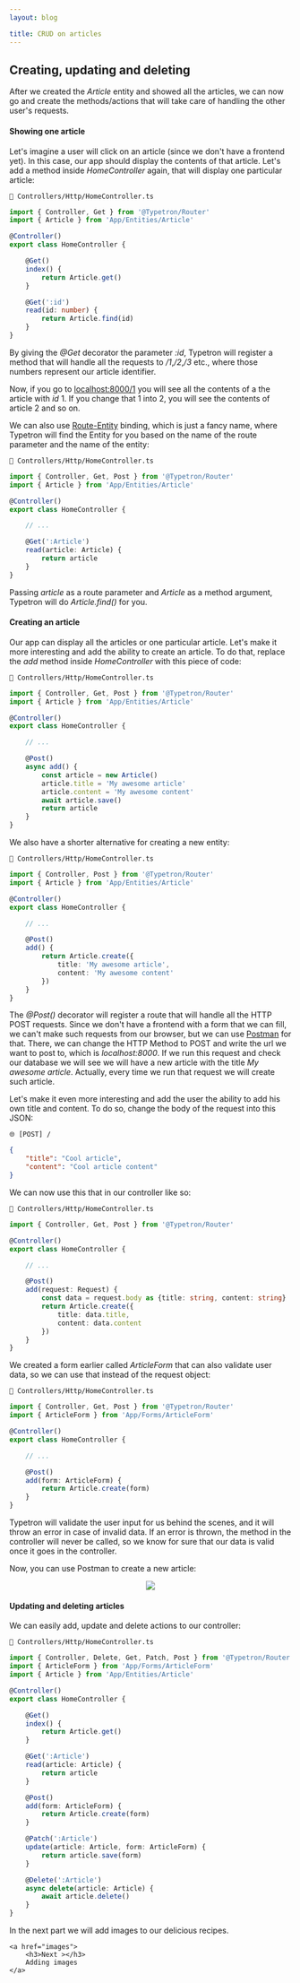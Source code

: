 ```yaml
---
layout: blog

title: CRUD on articles
---
```


## Creating, updating and deleting

After we created the _Article_ entity and showed all the articles, we can now go and create the methods/actions that
will take care of handling the other user's requests.

#### Showing one article

Let's imagine a user will click on an article (since we don't have a frontend yet). In this case, our app should display
the contents of that article. Let's add a method inside _HomeController_ again, that will display one particular
article:

```file-path
📁 Controllers/Http/HomeController.ts
```

```ts
import { Controller, Get } from '@Typetron/Router'
import { Article } from 'App/Entities/Article'

@Controller()
export class HomeController {

    @Get()
    index() {
        return Article.get()
    }

    @Get(':id')
    read(id: number) {
        return Article.find(id)
    }
}
```

By giving the _@Get_ decorator the parameter _:id_, Typetron will register a method that will handle all the requests
to _/1_,_/2_,_/3_ etc., where those numbers represent our article identifier.

Now, if you go to [localhost:8000/1](http://localhost:8000/1) you will see all the contents of a the article with
_id_ 1. If you change that 1 into 2, you will see the contents of article 2 and so on.

We can also use [Route-Entity](/docs/controllers#route-entity-binfing) binding, which is just a fancy name, where
Typetron will find the Entity for you based on the name of the route parameter and the name of the entity:

```file-path
📁 Controllers/Http/HomeController.ts
```

```ts
import { Controller, Get, Post } from '@Typetron/Router'
import { Article } from 'App/Entities/Article'

@Controller()
export class HomeController {

    // ...

    @Get(':Article')
    read(article: Article) {
        return article
    }
}
```

Passing _article_ as a route parameter and _Article_ as a method argument, Typetron will do _Article.find()_ for you.

#### Creating an article

Our app can display all the articles or one particular article. Let's make it more interesting and add the ability to
create an article. To do that, replace the _add_ method inside _HomeController_ with this piece of code:

```file-path
📁 Controllers/Http/HomeController.ts
```

```ts
import { Controller, Get, Post } from '@Typetron/Router'
import { Article } from 'App/Entities/Article'

@Controller()
export class HomeController {

    // ...

    @Post()
    async add() {
        const article = new Article()
        article.title = 'My awesome article'
        article.content = 'My awesome content'
        await article.save()
        return article
    }
}
```

We also have a shorter alternative for creating a new entity:

```file-path
📁 Controllers/Http/HomeController.ts
```

```ts
import { Controller, Post } from '@Typetron/Router'
import { Article } from 'App/Entities/Article'

@Controller()
export class HomeController {

    // ...

    @Post()
    add() {
        return Article.create({
            title: 'My awesome article',
            content: 'My awesome content'
        })
    }
}
```

The _@Post()_ decorator will register a route that will handle all the HTTP POST requests. Since we don't have a
frontend with a form that we can fill, we can't make such requests from our browser, but we can
use [Postman](https://www.getpostman.com/) for that. There, we can change the HTTP Method to POST and write the url we
want to post to, which is _localhost:8000_. If we run this request and check our database we will see we will have a new
article with the title _My awesome article_. Actually, every time we run that request we will create such article.

Let's make it even more interesting and add the user the ability to add his own title and content. To do so, change the
body of the request into this JSON:


```file-path
🌐 [POST] /
```
```json
{
    "title": "Cool article",
    "content": "Cool article content"
}
```

We can now use this that in our controller like so:

```file-path
📁 Controllers/Http/HomeController.ts
```

```ts
import { Controller, Get, Post } from '@Typetron/Router'

@Controller()
export class HomeController {

    // ...

    @Post()
    add(request: Request) {
        const data = request.body as {title: string, content: string}
        return Article.create({
            title: data.title,
            content: data.content
        })
    }
}
```

We created a form earlier called _ArticleForm_ that can also validate user data, so we can use that instead of the 
request object:

```file-path
📁 Controllers/Http/HomeController.ts
```

```ts
import { Controller, Get, Post } from '@Typetron/Router'
import { ArticleForm } from 'App/Forms/ArticleForm'

@Controller()
export class HomeController {

    // ...

    @Post()
    add(form: ArticleForm) {
        return Article.create(form)
    }
}
```
Typetron will validate the user input for us behind the scenes, and it will throw an error in case of invalid data. If
an error is thrown, the method in the controller will never be called, so we know for sure that our data is valid once
it goes in the controller.

Now, you can use Postman to create a new article:

<p align="center" class="window">
  <img src="/images/tutorials/blog/new-article.png" />
</p> 

#### Updating and deleting articles

We can easily add, update and delete actions to our controller:

```file-path
📁 Controllers/Http/HomeController.ts
```

```ts
import { Controller, Delete, Get, Patch, Post } from '@Typetron/Router'
import { ArticleForm } from 'App/Forms/ArticleForm'
import { Article } from 'App/Entities/Article'

@Controller()
export class HomeController {

    @Get()
    index() {
        return Article.get()
    }

    @Get(':Article')
    read(article: Article) {
        return article
    }

    @Post()
    add(form: ArticleForm) {
        return Article.create(form)
    }

    @Patch(':Article')
    update(article: Article, form: ArticleForm) {
        return article.save(form)
    }

    @Delete(':Article')
    async delete(article: Article) {
        await article.delete()
    }
}

```

<div class="tutorial-next-page">
    In the next part we will add images to our delicious recipes.

    <a href="images">
        <h3>Next ></h3>
        Adding images
    </a>

</div>
